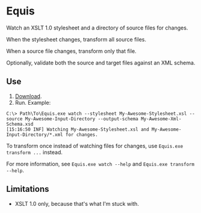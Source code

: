 Equis
=====

Watch an XSLT 1.0 stylesheet and a directory of source files for changes.

When the stylesheet changes, transform all source files.

When a source file changes, transform only that file.

Optionally, validate both the source and target files against an XML schema.

## Use

1. [Download](https://github.com/eerohele/equis/releases).
2. Run. Example:

```
C:\> Path\To\Equis.exe watch --stylesheet My-Awesome-Stylesheet.xsl --source My-Awesome-Input-Directory --output-schema My-Awesome-Xml-Schema.xsd
[15:16:50 INF] Watching My-Awesome-Stylesheet.xsl and My-Awesome-Input-Directory/*.xml for changes.
```

To transform once instead of watching files for changes, use
`Equis.exe transform ...` instead.

For more information, see `Equis.exe watch --help` and `Equis.exe transform --help`.

## Limitations
- XSLT 1.0 only, because that's what I'm stuck with.

